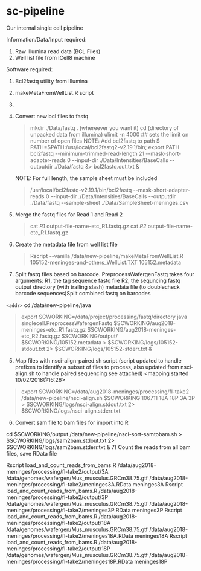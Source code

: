 # sc-pipeline
Our internal single cell pipeline

Information/Data/Input required:
   1) Raw Illumina read data (BCL Files)
   2) Well list file from ICell8 machine
   
Software required:
   1) Bcl2fastq utility from Illumina
   2) makeMetaFromWellList.R script
   3) 
   
   
   
1) Convert new bcl files to fastq
   > mkdir ./Data/fastq . (whereever you want it)
   > cd (directory of unpacked data from illumina)
   > ulimit -n 4000   ## sets the limit on number of open files
   NOTE: Add bcl2fastq to path 
   > $ PATH=$PATH:/usr/local/bcl2fastq2-v2.19.1/bin; export PATH
   >bcl2fastq --minimum-trimmed-read-length 21 --mask-short-adapter-reads 0 --input-dir ./Data/Intensities/BaseCalls --outputdir ./Data/fastq &> bcl2fastq.out.txt &

   NOTE: For full length, the sample sheet must be included
   > /usr/local/bcl2fastq-v2.19.1/bin/bcl2fastq --mask-short-adapter-reads 0 --input-dir ./Data/Intensities/BaseCalls --outputdir ./Data/fastq --sample-sheet ./Data/SampleSheet-meninges.csv
   
2) Merge the fastq files for Read 1 and Read 2
   > cat *R1* output-file-name-etc_R1.fastq.gz
   > cat *R2* output-file-name-etc_R1.fastq.gz
   
3) Create the metadata file from well list file
   > Rscript --vanilla /data/new-pipeline/makeMetaFromWellList.R 105152-meninges-and-others_WellList.TXT 105152.metadata

4)  Split fastq files based on barcode. PreprocessWafergenFastq takes four arguments:
                      R1, the tag sequence fastq file
                      R2, the sequncing fastq
                      output directory (with trailing slash)
                      metadata file (to doublecheck barcode sequences)Split combined fastq on barcodes
                      
   `<addr>` cd /data/new-pipeline/java
   > export SCWORKING=/data/project/processing/fastq/directory
   > java singlecell.PreprocessWafergenFastq $SCWORKING/aug2018-meninges-etc_R1.fastq.gz $SCWORKING/aug2018-meninges-etc_R2.fastq.gz $SCWORKING/output/ $SCWORKING/105152.metadata > $SCWORKING/logs/105152-stdout.txt 2> $SCWORKING/logs/105152-stderr.txt &

5) Map files with nsci-align-paired.sh script (script updated to handle prefixes to identify a subset of files to process, also updated from nsci-align.sh to handle paired sequencing see attached) <mapping started 10/02/2018@16:26>

> export SCWORKING=/data/aug2018-meninges/processing/fl-take2
> /data/new-pipeline/nsci-align.sh $SCWORKING 106711 18A 18P 3A 3P > $SCWORKING/logs/nsci-align.stdout.txt 2> $SCWORKING/logs/nsci-align.stderr.txt

6) Convert sam file to bam files for import into R

cd $SCWORKING/output
/data/new-pipeline/nsci-sort-samtobam.sh > $SCWORKING/logs/sam2bam.stdout.txt 2> $SCWORKING/logs/sam2bam.stderr.txt &
7) Count the reads from all bam files, save RData file

Rscript load_and_count_reads_from_bams.R /data/aug2018-meninges/processing/fl-take2/output/3A  /data/genomes/wafergen/Mus_musculus.GRCm38.75.gtf /data/aug2018-meninges/processing/fl-take2/meninges3A.RData meninges3A
Rscript load_and_count_reads_from_bams.R /data/aug2018-meninges/processing/fl-take2/output/3P  /data/genomes/wafergen/Mus_musculus.GRCm38.75.gtf /data/aug2018-meninges/processing/fl-take2/meninges3P.RData meninges3P
Rscript load_and_count_reads_from_bams.R /data/aug2018-meninges/processing/fl-take2/output/18A  /data/genomes/wafergen/Mus_musculus.GRCm38.75.gtf /data/aug2018-meninges/processing/fl-take2/meninges18A.RData meninges18A
Rscript load_and_count_reads_from_bams.R /data/aug2018-meninges/processing/fl-take2/output/18P  /data/genomes/wafergen/Mus_musculus.GRCm38.75.gtf /data/aug2018-meninges/processing/fl-take2/meninges18P.RData meninges18P
